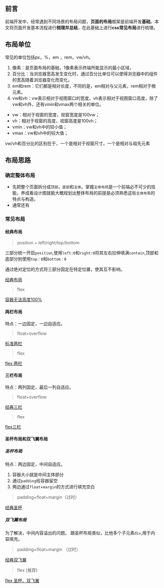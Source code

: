 ## 前言
前端开发中，经常遇到不同场景的布局问题，**页面的布局**框架是前端开发**基础**。本文将页面开发基本流程进行**梳理并总结**，在此基础上进行**css常见布局**进行梳理。


## 布局单位
常见的单位包括px，%，em ，rem，vw/vh。
1. 像素：是页面布局的基础，1像素表示终端所能显示的最小区域，
2. 百分比：当浏览器宽高发生变化时，通过百分比单位可以使得浏览器中的组件的宽高随着浏览器变化而变化。
3. em和rem：它们都是相对长度，不同的是，em相对与父元素，rem相对于根元素。
4. vw和vh：vw表示相对于视图窗口的宽度，vh表示相对于视图窗口高度，除了vw和vh外，还有vmin和vmax两个相关的单位。

-   vw：相对于视窗的宽度，视窗宽度是100vw；
-   vh：相对于视窗的高度，视窗高度是100vh；
-   vmin：vw和vh中的较小值；
-   vmax：vw和vh中的较大值；

  vw/vh和百分比的区别在于，一个是相对于视窗尺寸，一个是相对与祖先元素




## 布局思路
### 确定整体布局
* 先把整个页面拆分成`顶部`，`底部`和`主体`。掌握`主体布局`是一个前端必不可少的技能，养成看设计图就能大概规划出整体布局的前提是必须熟悉这些`主体布局`的特点与构造。
* 通常还有






### 常见布局
#### 经典布局
>position + left/right/top/bottom

三部分统一开启`position`,使用`left:0`和`right:0`将其左右拉伸填满`contain`,顶部和底部分别使用`top：0`和`bottom：0`

通过绝对定位的方式将三部分固定在特定位置，使其互不影响。





[ 经典布局](https://codepen.io/sumuyzzz/pen/QWQryqd)


>flex





[容器无法高度100%](https://codepen.io/sumuyzzz/pen/ZEroWbq)


#### 两栏布局
特点：一边固定，一边自适应。

>float+overflow





[标准两栏](https://codepen.io/sumuyzzz/pen/MWQGyaq)

>flex



[flex 两栏](https://codepen.io/sumuyzzz/pen/qBpeQvg)

#### 三栏布局
特点：两列固定，最后一列自适应。

>float+overflow


[经典三栏](https://codepen.io/sumuyzzz/pen/yLveqYK?editors=1100)

>flex


[flex三栏](https://codepen.io/sumuyzzz/pen/qBpeNyg)

#### 圣杯布局和双飞翼布局
##### 圣杯布局
特点：两边固定，中间自适应。
1. 容器大小就是中间主体部分
2. 通过`padding`给容器留空
3. 两边通过`float`+`margin`的方式进行填充空白


>padding+float+margin（过时）

[经典圣杯](https://codepen.io/sumuyzzz/pen/ExoqyZE)


##### 双飞翼布局
为了解决，中间内容溢出的问题。
跟圣杯布局类似，比他多个子元素`div`,用于内容填充。


>padding+float+margin （过时）

[经典双飞翼](https://codepen.io/sumuyzzz/pen/wvpLYdO)


>flex  (推荐)

[flex 圣杯、双飞翼](https://codepen.io/sumuyzzz/pen/BaJvvKX)







